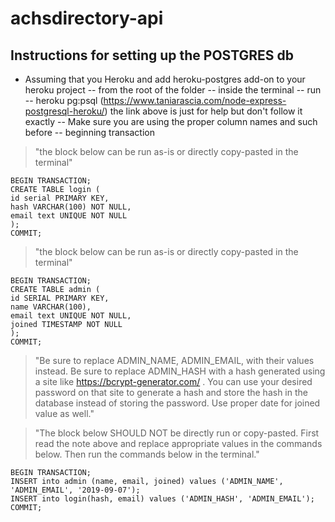 # achsdirectory-api

## Instructions for setting up the POSTGRES db

- Assuming that you Heroku and add heroku-postgres add-on to your heroku project
  -- from the root of the folder
  -- inside the terminal
  -- run
  -- heroku pg:psql
  (https://www.taniarascia.com/node-express-postgresql-heroku/)
  the link above is just for help but don't follow it exactly
  -- Make sure you are using the proper column names and such before
  -- beginning transaction

> "the block below can be run as-is or directly copy-pasted in the terminal"

    BEGIN TRANSACTION;
    CREATE TABLE login (
    id serial PRIMARY KEY,
    hash VARCHAR(100) NOT NULL,
    email text UNIQUE NOT NULL
    );
    COMMIT;

> "the block below can be run as-is or directly copy-pasted in the terminal"

    BEGIN TRANSACTION;
    CREATE TABLE admin (
    id SERIAL PRIMARY KEY,
    name VARCHAR(100),
    email text UNIQUE NOT NULL,
    joined TIMESTAMP NOT NULL
    );
    COMMIT;

> "Be sure to replace ADMIN_NAME, ADMIN_EMAIL, with their values instead.
> Be sure to replace ADMIN_HASH with a hash generated using a site like https://bcrypt-generator.com/ .
> You can use your desired password on that site to generate a hash and store the hash in the database
> instead of storing the password.
> Use proper date for joined value as well."

> "The block below SHOULD NOT be directly run or copy-pasted. First read the note above and replace
> appropriate values in the commands below. Then run the commands below in the terminal."

    BEGIN TRANSACTION;
    INSERT into admin (name, email, joined) values ('ADMIN_NAME', 'ADMIN_EMAIL', '2019-09-07');
    INSERT into login(hash, email) values ('ADMIN_HASH', 'ADMIN_EMAIL');
    COMMIT;
